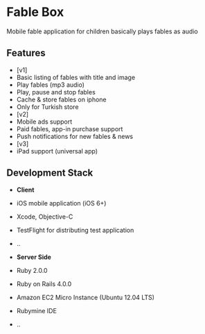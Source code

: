 Fable Box
========

Mobile fable application for children basically plays fables as audio


Features
-------------------
- [v1]
 - Basic listing of fables with title and image
 - Play fables (mp3 audio)
 - Play, pause and stop fables
 - Cache & store fables on iphone
 - Only for Turkish store
- [v2]
 - Mobile ads support
 - Paid fables, app-in purchase support
 - Push notifications for new fables & news
- [v3]
 - iPad support (universal app)

Development Stack
-----------------------
- **Client**
 - iOS mobile application (iOS 6+)
 - Xcode, Objective-C
 - TestFlight for distributing test application
 - ..

- **Server Side**
 - Ruby 2.0.0
 - Ruby on Rails 4.0.0
 - Amazon EC2 Micro Instance (Ubuntu 12.04 LTS)
 - Rubymine IDE
 - ..
